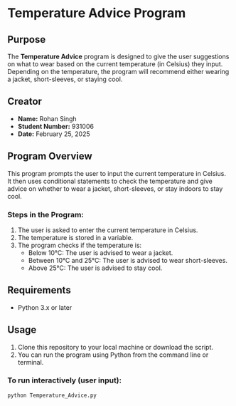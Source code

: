 # Temperature Advice Program

## Purpose
The **Temperature Advice** program is designed to give the user suggestions on what to wear based on the current temperature (in Celsius) they input. Depending on the temperature, the program will recommend either wearing a jacket, short-sleeves, or staying cool.

## Creator
- **Name:** Rohan Singh
- **Student Number:** 931006
- **Date:** February 25, 2025

## Program Overview
This program prompts the user to input the current temperature in Celsius. It then uses conditional statements to check the temperature and give advice on whether to wear a jacket, short-sleeves, or stay indoors to stay cool.

### Steps in the Program:
1. The user is asked to enter the current temperature in Celsius.
2. The temperature is stored in a variable.
3. The program checks if the temperature is:
   - Below 10°C: The user is advised to wear a jacket.
   - Between 10°C and 25°C: The user is advised to wear short-sleeves.
   - Above 25°C: The user is advised to stay cool.

## Requirements
- Python 3.x or later

## Usage
1. Clone this repository to your local machine or download the script.
2. You can run the program using Python from the command line or terminal.

### To run interactively (user input):
```bash
python Temperature_Advice.py
